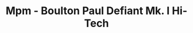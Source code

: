 ---
layout: product
title: "Mpm - Boulton Paul Defiant Mk. I Hi-Tech"
price: "TBA" 
desc: "N/A"
img_path: "/assets/img/MPM10072530.jpg"
brand: "N/A"
available: false
special_offer: false
new: false
soon: false
cat: "010000"
subcat: "013100"
subsubcat: "0N/A"
sifra: "MPM10072530"
---